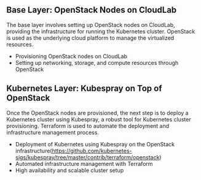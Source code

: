 ## **Base Layer: OpenStack Nodes on CloudLab**
The base layer involves setting up OpenStack nodes on CloudLab, providing the infrastructure for running the Kubernetes cluster. OpenStack is used as the underlying cloud platform to manage the virtualized resources.

- Provisioning OpenStack nodes on CloudLab
- Setting up networking, storage, and compute resources through OpenStack

## **Kubernetes Layer: Kubespray on Top of OpenStack**
Once the OpenStack nodes are provisioned, the next step is to deploy a Kubernetes cluster using Kubespray, a robust tool for Kubernetes cluster provisioning. Terraform is used to automate the deployment and infrastructure management process.

- Deployment of Kubernetes using Kubespray on the OpenStack infrastructure(https://github.com/kubernetes-sigs/kubespray/tree/master/contrib/terraform/openstack)
- Automated infrastructure management with Terraform
- High availability and scalable cluster setup

